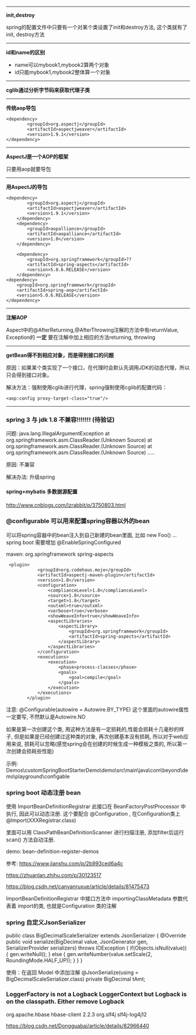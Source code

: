 

---
**init,destroy**

spring的配置文件中只要有一个对某个类设置了init和destroy方法, 这个类就有了init, destroy方法

---

**id和name的区别**

- name可以mybook1,mybook2算两个对象
- id只能mybook1,mybook2整体算一个对象

---

**cglib通过分析字节码来获取代理子类**

---

**传统aop导包**

	<dependency>
			<groupId>org.aspectj</groupId>
			<artifactId>aspectjweaver</artifactId>
			<version>1.9.1</version>
	</dependency>

---

**AspectJ是一个AOP的框架**

只要用aop就要导包

---
**用AspectJ的导包**

	<dependency>
			<groupId>org.aspectj</groupId>
			<artifactId>aspectjweaver</artifactId>
			<version>1.9.1</version>
		</dependency>
		<dependency>
			<groupId>aopalliance</groupId>
			<artifactId>aopalliance</artifactId>
			<version>1.0</version>
		</dependency>
	
		<dependency>
			<groupId>org.springframework</groupId>??
			<artifactId>spring-aspects</artifactId>
			<version>5.0.6.RELEASE</version>
		</dependency>
	<dependency>
		<groupId>org.springframework</groupId>
		<artifactId>spring-aop</artifactId>
		<version>5.0.6.RELEASE</version>
	</dependency>

---

**注解AOP**

Aspect中的@AfterReturning,@AfterThrowing注解的方法中有returnValue, Exception的 **一定** 要在注解中加上相应的方法returning, throwing

---

**getBean得不到相应对象，而是得到接口的问题**


原因：如果某个类实现了一个接口，在代理时会默认先调用JDK的动态代理，所以只会得到接口对象。

解决方法：强制使用cglib进行代理，spring强制使用cglib的配置代码：

	<aop:config proxy-target-class="true"/>

---

### spring 3 与 jdk 1.8 不兼容!!!!!!! (待验证)

问题: java.lang.IllegalArgumentException
	at org.springframework.asm.ClassReader.<init>(Unknown Source)
	at org.springframework.asm.ClassReader.<init>(Unknown Source)
	at org.springframework.asm.ClassReader.<init>(Unknown Source)
	.....

原因: 不兼容

解决办法: 升级spring

#### spring+mybatis 多数据源配置

http://www.cnblogs.com/lzrabbit/p/3750803.html

### @configurable 可以用来配置spring容器以外的bean
可以将spring容器中的bean注入到自己新建的bean里面, 比如 new Foo() ...
spring boot 需要增加 @EnableSpringConfigured

maven:
     <dependency>
            <groupId>org.springframework</groupId>
            <artifactId>spring-aspects</artifactId>
        </dependency>
	

	 <plugin>
	            <groupId>org.codehaus.mojo</groupId>
	            <artifactId>aspectj-maven-plugin</artifactId>
	            <version>1.8</version>
	            <configuration>
	                <complianceLevel>1.8</complianceLevel>
	                <source>1.8</source>
	                <target>1.8</target>
	                <outxml>true</outxml>
	                <verbose>true</verbose>
	                <showWeaveInfo>true</showWeaveInfo>
	                <aspectLibraries>
	                    <aspectLibrary>
	                        <groupId>org.springframework</groupId>
	                        <artifactId>spring-aspects</artifactId>
	                    </aspectLibrary>
	                </aspectLibraries>
	            </configuration>
	            <executions>
	                <execution>
	                    <phase>process-classes</phase>
	                    <goals>
	                        <goal>compile</goal>
	                    </goals>
	                </execution>
	            </executions>
	        </plugin>

注意: @Configurable(autowire = Autowire.BY_TYPE)  这个里面的autowire属性一定要写, 不然默认是Autowire.NO 

 如果是第一次创建这个类, 用这种方法是有一定损耗的,性能会损耗十几毫秒的样子, 但是如果是已经创建过这种类的对象, 再次创建基本没有损耗, 所以对于web应用来说, 损耗可以忽略(感觉spring会在创建的时候生成一种模板之类的, 所以第一次创建会损耗些性能)

示例: Demos\customSpringBootStarterDemo\demo\src\main\java\com\beyond\demo\playground\configable

### spring boot 动态注册 bean

使用 ImportBeanDefinitionRegistrar 此接口在 BeanFactoryPostProcessor 中执行, 因此可以动态注册. 这个要配合 @Configuration , 在Configuration类上 @Import(XXXRegistrar.class)

里面可以用  ClassPathBeanDefinitionScanner 进行扫描注册, 添加filter后运行scan() 方法自动注册. 

demo: bean-definition-register-demos

参考: <https://www.jianshu.com/p/2b993ced6a4c> 

<https://zhuanlan.zhihu.com/p/30123517> 	

<https://blog.csdn.net/canyanruxue/article/details/81475473> 

ImportBeanDefinitionRegistrar  中接口方法中 importingClassMetadata 参数代表着 import的类, 也就是Configuration 类的注解

### spring 自定义JsonSerializer
public class BigDecimalScaleSerializer extends JsonSerializer<BigDecimal> {
    @Override
    public void serialize(BigDecimal value, JsonGenerator gen, SerializerProvider serializers) throws IOException {
        if(Objects.isNull(value)) {
            gen.writeNull();
        } else {
            gen.writeNumber(value.setScale(2, RoundingMode.HALF_UP));
        }
    }
}

使用：在返回 Model 中添加注解
@JsonSerialize(using = BigDecimalScaleSerializer.class)
private BigDecimal tAmt;


### LoggerFactory is not a Logback LoggerContext but Logback is on the classpath. Either remove Logback

<dependency>
            <groupId>org.apache.hbase</groupId>
            <artifactId>hbase-client</artifactId>
            <version>2.2.3</version>
            <exclusions>
                <exclusion>
                    <groupId>org.slf4j</groupId>
                    <artifactId>slf4j-log4j12</artifactId>
                </exclusion>
            </exclusions>
        </dependency>
		
https://blog.csdn.net/Dongguabai/article/details/82966440